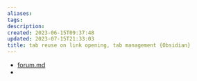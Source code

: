 ```yaml
---
aliases: 
tags: 
description:
created: 2023-06-15T09:37:48
updated: 2023-07-15T21:33:03
title: tab reuse on link opening, tab management {Obsidian}
---
```

- [forum.md](https://forum.obsidian.md/t/ide-style-navigation-tab-reuse-on-link-opening-tab-management/46671?u=chltmdgus604)
- 

